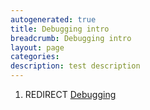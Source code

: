 ```yaml
---
autogenerated: true
title: Debugging intro
breadcrumb: Debugging intro
layout: page
categories: 
description: test description
---
```


1.  REDIRECT [Debugging](Debugging )
